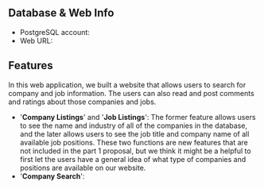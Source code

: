 ## Database & Web Info
* PostgreSQL account: 
* Web URL:

## Features
In this web application, we built a website that allows users to search for company and job information. The users can also read and post comments and ratings about those companies and jobs. 

* '**Company Listings**' and '**Job Listings**': The former feature allows users to see the name and industry of all of the companies in the database, and the later allows users to see the job title and company name of all available job positions. These two functions are new features that are not included in the part 1 proposal, but we think it might be a helpful to first let the users have a general idea of what type of companies and positions are available on our website.
* '**Company Search**': 
